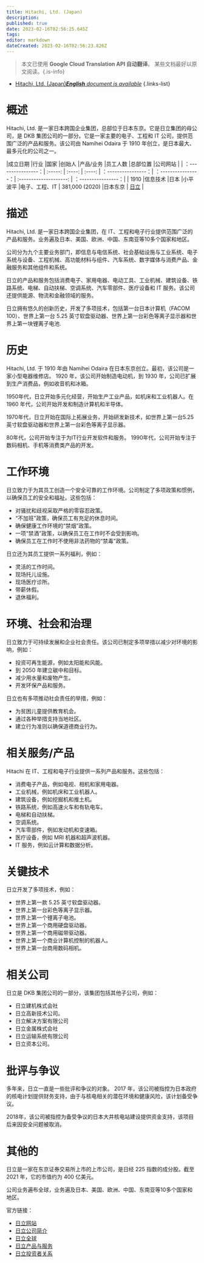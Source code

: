 ```yaml
---
title: Hitachi, Ltd. (Japan)
description: 
published: true
date: 2023-02-16T02:56:25.645Z
tags: 
editor: markdown
dateCreated: 2023-02-16T02:56:23.826Z
---
```


> 本文已使用 **Google Cloud Translation API 自动翻译**。
某些文档最好以原文阅读。{.is-info}



- [Hitachi, Ltd. (Japan)***English** document is available*](/en/Knowledge-base/Dictionary/Company/hitachi-ltd-japan)
{.links-list}


# 概述

Hitachi, Ltd. 是一家日本跨国企业集团，总部位于日本东京。它是日立集团的母公司，是 DKB 集团公司的一部分。它是一家主要的电子、工程和 IT 公司，提供范围广泛的产品和服务。该公司由 Namihei Odaira 于 1910 年创立，是日本最大、最多元化的公司之一。

|成立日期 |行业 |国家 |创始人 |产品/业务 |员工人数 |总部位置 |公司网站 |
| ：----------------：| :-----: | :----: | :----: | ：----------------：| ：----------------：| :--------------------: | ：----------------：|
| 1910 |信息技术 |日本 |小平波平 |电子、工程、IT | 381,000 (2020) |日本东京 | [日立](https://www.hitachi.com/) |

# 描述

Hitachi, Ltd. 是一家日本跨国企业集团，在 IT、工程和电子行业提供范围广泛的产品和服务。业务遍及日本、美国、欧洲、中国、东南亚等10多个国家和地区。

公司分为九个主要业务部门，即信息与电信系统、社会基础设施与工业系统、电子系统与设备、工程机械、高功能材料与组件、汽车系统、数字媒体与消费产品、金融服务和其他组件和系统。

日立的产品和服务包括消费电子、家用电器、电动工具、工业机械、建筑设备、铁路系统、电梯、自动扶梯、空调系统、汽车零部件、医疗设备和 IT 服务。该公司还提供能源、物流和金融领域的服务。

日立拥有悠久的创新历史，开发了多项技术，包括第一台日本计算机（FACOM 100）、世界上第一台 5.25 英寸软盘驱动器、世界上第一台彩色等离子显示器和世界上第一块锂离子电池.

# 历史

Hitachi, Ltd. 于 1910 年由 Namihei Odaira 在日本东京创立。最初，该公司是一家小型电器维修店。 1920 年，该公司开始制造电动机，到 1930 年，公司已扩展到生产消费品，例如收音机和冰箱。

1950年代，日立开始多元化经营，开始生产工业产品，如机床和工业机器人。在 1960 年代，公司开始开发和制造计算机和半导体。

1970年代，日立开始在国际上拓展业务，开始研发新技术，如世界上第一台5.25英寸软盘驱动器和世界上第一台彩色等离子显示器。

80年代，公司开始专注于为IT行业开发软件和服务。 1990年代，公司开始专注于数码相机、手机等消费类产品的开发。

# 工作环境

日立致力于为其员工创造一个安全可靠的工作环境。公司制定了多项政策和惯例，以确保员工的安全和福祉。这些包括：

- 对骚扰和歧视采取严格的零容忍政策。
- “不加班”政策，确保员工有充足的休息时间。
- 确保健康工作环境的“禁烟”政策。
- 一项“禁酒”政策，以确保员工在工作时不会受到影响。
- 确保员工在工作时不使用非法药物的“禁毒”政策。

日立还为其员工提供一系列福利，例如：

- 灵活的工作时间。
- 现场托儿设施。
- 现场医疗诊所。
- 带薪休假。
- 退休福利。

# 环境、社会和治理

日立致力于可持续发展和企业社会责任。该公司已制定多项举措以减少对环境的影响，例如：

- 投资可再生能源，例如太阳能和风能。
- 到 2050 年建立碳中和目标。
- 减少用水量和废物产生。
- 开发环保产品和服务。

日立也有多项推动社会责任的举措，例如：

- 为贫困儿童提供教育机会。
- 通过各种举措支持当地社区。
- 建立行为准则以确保道德商业行为。

# 相关服务/产品

Hitachi 在 IT、工程和电子行业提供一系列产品和服务。这些包括：

- 消费电子产品，例如电视、相机和家用电器。
- 工业机械，例如机床和工业机器人。
- 建筑设备，例如挖掘机和推土机。
- 铁路系统，例如高速火车和有轨电车。
- 电梯和自动扶梯。
- 空调系统。
- 汽车零部件，例如发动机和变速箱。
- 医疗设备，例如 MRI 机器和超声波机器。
- IT 服务，例如云计算和数据分析。

# 关键技术

日立开发了多项技术，例如：

- 世界上第一款 5.25 英寸软盘驱动器。
- 世界上第一台彩色等离子显示器。
- 世界上第一个锂离子电池。
- 世界上第一个商用硬盘驱动器。
- 世界上第一个商用磁带驱动器。
- 世界上第一个商业计算机控制的机器人。
- 世界上第一台商用数码相机。

# 相关公司

日立是 DKB 集团公司的一部分，该集团包括其他子公司，例如：

- 日立建机株式会社
- 日立高新技术公司。
- 日立解决方案有限公司
- 日立金属株式会社
- 日立运输系统有限公司
- 日立资本公司。

# 批评与争议

多年来，日立一直是一些批评和争议的对象。 2017 年，该公司被指控为日本政府的核电计划提供财务支持，由于与核电相关的潜在环境和健康风险，该计划备受争议。

2018年，该公司被指控为备受争议的日本大井核电站建设提供资金支持，该项目后来因安全问题被取消。

# 其他的

日立是一家在东京证券交易所上市的上市公司，是日经 225 指数的成分股。截至 2021 年，它的市值约为 400 亿美元。

公司业务遍布全球，业务遍及日本、美国、欧洲、中国、东南亚等10多个国家和地区。

官方链接：
- [日立网站](https://www.hitachi.com/)
- [日立公司简介](https://www.hitachi.com/corporate/profile/)
- [日立全球](https://www.hitachi.com/global/)
- [日立产品与服务](https://www.hitachi.com/products/)
- [日立投资者关系](https://www.hitachi.com/ir/)